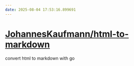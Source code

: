 ```yaml
---
date: 2025-08-04 17:53:16.899691
---
```


# [JohannesKaufmann/html-to-markdown](https://github.com/JohannesKaufmann/html-to-markdown)

convert html to markdown with go